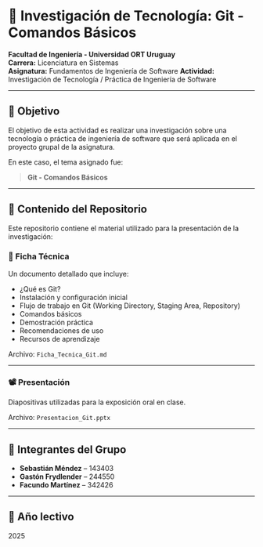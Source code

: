 # 📘 Investigación de Tecnología: Git - Comandos Básicos

**Facultad de Ingeniería - Universidad ORT Uruguay**  
**Carrera:** Licenciatura en Sistemas  
**Asignatura:** Fundamentos de Ingeniería de Software 
**Actividad:** Investigación de Tecnología / Práctica de Ingeniería de Software

---

## 🧠 Objetivo

El objetivo de esta actividad es realizar una investigación sobre una tecnología o práctica de ingeniería de software que será aplicada en el proyecto grupal de la asignatura.

En este caso, el tema asignado fue:

> **Git - Comandos Básicos**

---

## 📂 Contenido del Repositorio

Este repositorio contiene el material utilizado para la presentación de la investigación:

### 📑 Ficha Técnica

Un documento detallado que incluye:

- ¿Qué es Git?
- Instalación y configuración inicial
- Flujo de trabajo en Git (Working Directory, Staging Area, Repository)
- Comandos básicos
- Demostración práctica
- Recomendaciones de uso
- Recursos de aprendizaje

Archivo: `Ficha_Tecnica_Git.md`

---

### 📽️ Presentación

Diapositivas utilizadas para la exposición oral en clase.

Archivo: `Presentacion_Git.pptx`

---

## 👥 Integrantes del Grupo

- **Sebastián Méndez** – 143403  
- **Gastón Frydlender** – 244550  
- **Facundo Martínez** – 342426

---

## 📅 Año lectivo

2025
